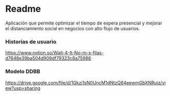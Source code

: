 # Readme

Aplicación que permite optimizar el tiempo de espera presencial y mejorar el distanciamiento social en negocios con alto flujo de usuarios.

### Historias de usuario

https://www.notion.so/Wait-4-It-No-m-s-filas-d7648e39ba504d909df79323c8a75986

### Modelo DDBB

https://drive.google.com/file/d/1Gkzj1sN0UncM1dNtzQ84eewmGbXNRujz/view?usp=sharing
